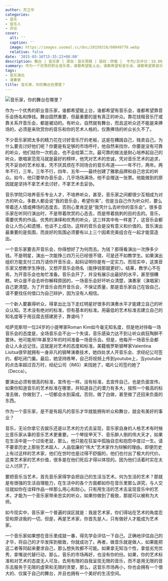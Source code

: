 ```yaml
---
author: 苏立华
categories:
- 音乐
- 音乐人
- 评论
cover:
  alt: ''
  caption: ''
  image: https://images.soomal.cc/doc/20150316/00049770.webp
  relative: false
date: '2015-03-16T15:35:22+08:00'
description: 舞台 | 音乐家 | 源自：音乐周报 | 版权：转载 |  平均/总评分：10.00/30
summary: 作为一个优秀的职业音乐家，谁都希望能上台，谁都希望有音乐会，谁都希望靠音乐会扬名和挣钱。舞台固然重要，但最重要的是有真正的听众。靠花钱租音乐厅或靠关系开音乐会，都是被动的。有听众，自然就有舞台，而且这听众还不能是来捧场的，必须是来欣赏你的音乐和你的艺术人格的，仅靠捧场的听众长久不了……
tags:
- 音乐演出
- 演奏家
title: 音乐家，你的舞台在哪里？
---
```


![音乐家，你的舞台在哪里？](https://images.soomal.cc/doc/20150316/00049769.webp)





作为一个优秀的职业音乐家，谁都希望能上台，谁都希望有音乐会，谁都希望靠音乐会扬名和挣钱。舞台固然重要，但最重要的是有真正的听众。靠花钱租音乐厅或靠关系开音乐会，都是被动的。有听众，自然就有舞台，而且这听众还不能是来捧场的，必须是来欣赏你的音乐和你的艺术人格的，仅靠捧场的听众长久不了。

不少音乐家把太多的精力花在讨好音乐厅的老板，这是在糟践自己，贱卖自己。为什么要去讨好他们呢？你要是有足够的市场呼吁，他自然来找你，你要是没有可靠的听众，他们给你一次机会，也不会给第二次。最可靠的做法是耐心培养起自己的听众，歌唱家范竞马就是最好的榜样，他凭对艺术的忠诚，凭对音乐艺术的追求，凭不妥协的艺术标准，凭不厌其烦在不同场合的音乐布道――一年不行，两年。两年不行，三年。三年不行，四年、五年――最终创建了雅歌品牌和自己忠实的听众。如今，他只要举办音乐会，几乎场场满场，他不会赠送一张票。他能做到的原因就是坚持不拿艺术去讨好，不拿艺术去妥协。

音乐学院只培养音乐专业人才，不培养听众，甚至，音乐家之间都很少互相成为对方的听众。多数人都会说“我的音乐会，希望你来”，但是当自己作为听众时，要么带着还人情或捧场的态度去，否则心里肯定是“我凭什么去听你的音乐会”。很多音乐家在听同行演出时，不是带着欣赏的心态去，而是带着挑刺的目的去的。音乐，需要优秀的作品、优秀的演绎和优秀的听众，这三样其中有一样差了，这音乐会都会让人伤心和遗憾，也谈不上成功，这样的音乐会是没有意义和价值的。音乐演出最重要的是氛围，而良好的氛围必须要有以上三个因素完美组合在一起才能营造出。

一个音乐家要去开音乐会，你得想好了为何而去。为钱？那得看演出一次挣多少钱。不是明星，演出一次能挣三四万元已经很不错，可是还不如教学生。如果演出组织方能支付三四万请你开音乐会，起码证明你是有一定实力。而现实中，这类音乐家又想教学生挣钱，又想开音乐会扬名（能挣钱那就更好）。结果，教学心不在焉，为开音乐会也匆忙准备。音乐会开了，并没有展示出最好的水平，甚至很糟糕。听众是不会去听你解释原因的，一场音乐会好坏听众清楚，演奏家（演唱家）自己更清楚。为了开音乐会而开音乐会，不保证质量，那是音乐家自己在毁自己，请不要找任何借口为自己辩护，因为没有人相信。

一个新人要赢得听众，得拿出比当下走红明星好很多的演奏水平才能建立自己的听众认知。艺术没有绝对的标准，但有基本的标准。用最低的艺术标准去建立自己的知名度等于用豆腐去搭建房子，靠谱吗？

哈萨克斯坦一位24岁的小提琴家Roman Kim如今毫无知名度，但是他对待每一场音乐会的态度是，全场音乐会不出一个失误，音乐感染力达不到让听众疯狂陶醉不罢休。他可能用1年甚至2年的时间准备一场音乐会。但是，他每开一场音乐会都会让人永远记住。这就是对艺术的态度和标准。美籍俄罗斯钢琴家Valentina Lisitsa很早就拥有一身非凡的钢琴演奏技术，她四处求人开音乐会、求经纪公司签约，都吃闭门羹。最后，她坚持练琴，自己将视频上传到youtube上，当youtube的点击率超过百万时，经纪公司（IMG）来找她了，唱片公司签约她了（Decca）。

要演出必须有很高的标准，宣传也一样。没有标准，去宣传自己，也是负面宣传。如果你知道音乐的艺术标准在哪里，并知道自己的潜力有多大，按照一个极高的标准去做，你做到了，一切都会水到渠成。否则，做了白做，甚至做了还招来负面的东西。

作为一个音乐家，是不是有超凡的音乐才华就能拥有听众和舞台，就会有美好的事业？

音乐，无论你拿它去娱乐还是以艺术的方式去呈现，音乐家自身的人格艺术有时候比音乐家从事的音乐艺术更重要。一个琴技甲天下、音乐醉人倒的伟大天才，如果在生活中是一个过街老鼠，那么，他只能在狂妄中孤独自恋和抱怨中度过一生。请不要拿历史上那些艺术超人、人品低廉的“伟大”艺术家作为辩解的理由。即便历史上有过这样的艺术家，他们在世时也是过得不舒服的，他们也付出了极大的代价。这类艺术家的艺术价值，很多是在他们死后才得以体现的。因为他们活着时实在太让人讨厌了。

要把音乐当艺术，首先音乐家得学会把自己的生活当艺术。何为生活的艺术？那就是有很强的生活自理能力，在生活中的各个方面都如你在音乐里那么讲究，与人交往就如你在诠释作品一样那么用心和耐心。只有用生活的艺术去呈现音乐中的艺术，才能为一个音乐家带来忠实的听众，如果你做到了极致，那就可以被称为大师。

如今现实中，音乐家一个普遍的误区就是：我是艺术家，你们得站在艺术的角度忍受和原谅我的一切。但是，再是艺术家，你首先是人，只有做好人才能成为艺术家。

一个音乐家如果想在音乐里成就一番，得先学会评估一下自己。正确地评估自己的才华，将自己的才华发挥到极致，你就成功了。再者，做音乐就是做人，如果能把这二者等同起来要求自己，那么想失败都不可能。如果拿无知当个性，拿低劣充优秀，拿嘴说代替行动，那么，音乐的市场再好，也没有你的份。如果，你的艺术标准和对艺术的态度无人可及，去用有限的自我呈现无限的音乐，而不是用无限的音乐去服务于无限的虚荣和无限的贪婪，那么，这音乐市场再小，你也会拥有一个很大的、仅属于自己的舞台，并且也拥有一个美好的生活空间。